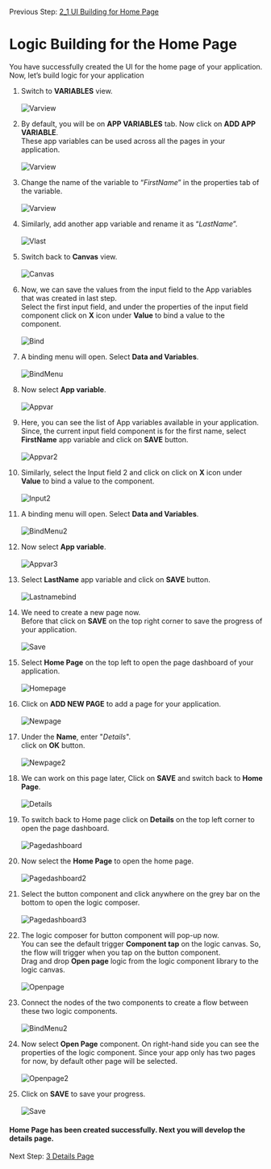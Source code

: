 Previous Step: <a href="https://github.com/SAP-samples/process-automation-enablement/blob/main/Workshops/LCNC_Roadshow%20-%20simplified/Build%20Apps/2%20Home%20Page/2_1%20UI%20Building/readme.md">  2_1 UI Building for Home Page</a>

# Logic Building for the Home Page

You have successfully created the UI for the home page of your application. Now, let’s build logic for your application

1. Switch to <b>VARIABLES</b> view.
<br><br>![Varview](Images/23.png)

2. By default, you will be on <b>APP VARIABLES</b> tab. Now click on <b>ADD APP VARIABLE</b>.<br>
   These app variables can be used across all the pages in your application.<br><br>![Varview](Images/24.png)

3. Change the name of the variable to “<i>FirstName</i>” in the properties tab of the variable.
<br><br>![Varview](Images/26.png)

4. Similarly, add another app variable and rename it as “<i>LastName</i>”.<br><br>
![Vlast](Images/27.png)	
  
5. Switch back to <b>Canvas</b> view.<br><br>
![Canvas](Images/25.png)

6. Now, we can save the values from the input field to the App variables that was created in last step.<br>
Select the first input field, and under the properties of the input field component click on <b>X</b> icon under <b>Value</b> to bind a value to the component.<br><br>
![Bind](Images/Screenshot%202022-09-20%20at%2021.38.35.png)

7. A binding menu will open. Select <b>Data and Variables</b>.<br><br>
![BindMenu](Images/Screenshot%202022-09-20%20at%2021.39.53.png)

8. Now select <b>App variable</b>.<br><br>
![Appvar](Images/Screenshot%202022-09-20%20at%2021.41.30.png)

9. Here, you can see the list of App variables available in your application.<br>
 Since, the current input field component is for the first name, select <b>FirstName</b> app variable and click on <b>SAVE</b> button.<br><br>
 ![Appvar2](Images/Screenshot%202022-09-20%20at%2021.52.55.png)
 
10.  Similarly, select the Input field 2 and click on click on <b>X</b> icon under <b>Value</b> to bind a value to the component.<br><br>
![Input2](Images/Screenshot%202022-09-20%20at%2021.56.17.png) 

11. A binding menu will open. Select <b>Data and Variables</b>.<br><br>
![BindMenu2](Images/2.png)

12. Now select <b>App variable</b>.<br><br>
![Appvar3](Images/3.png)

13. Select <b>LastName</b> app variable and click on <b>SAVE</b> button.<br><br>
![Lastnamebind](Images/Screenshot%202022-09-20%20at%2021.57.53.png)

14. We need to create a new page now.<br> Before that click on <b>SAVE</b> on the top right corner to
save the progress of your application.<br><br>
![Save](Images/Screenshot%202022-09-28%20at%2015.41.44.png)

15. Select <b>Home Page</b> on the top left to open the page dashboard of your application.<br><br>
![Homepage](Images/15.png)

16. Click on <b>ADD NEW PAGE</b> to add a page for your application.<br><br>
![Newpage](Images/Screenshot%202022-09-20%20at%2022.05.20.png)

17. Under the <b>Name</b>, enter "<i>Details</i>".<br>
 click on <b>OK</b> button.<br><br>
 ![Newpage2](Images/Screenshot%202022-09-20%20at%2022.10.26.png)

18. We can work on this page later, Click on <b>SAVE</b> and switch back to <b>Home Page</b>.<br><br>
![Details](Images/Screenshot%202022-09-20%20at%2022.12.10.png)

19. To switch back to Home page click on <b>Details</b> on the top left corner to open the page dashboard.<br><br>
![Pagedashboard](Images/19.png)

20. Now select the <b>Home Page</b> to open the home page.<br><br>
![Pagedashboard2](Images/20.png)

21. Select the button component and click anywhere on the grey bar on the bottom to open the logic composer.<br><br>
![Pagedashboard3](Images/21.png)

22. The logic composer for button component will pop-up now.<br> You can see the default trigger <b>Component tap</b> on the logic canvas. So, the flow will trigger when you tap on the button component.<br>
Drag and drop <b>Open page</b> logic from the logic component library to the logic canvas.<br><br>
![Openpage](Images/Screenshot%202022-09-20%20at%2022.22.39.png)

23. Connect the nodes of the two components to create a flow between these two logic components.<br><br>
![BindMenu2](Images/Screenshot%202022-09-20%20at%2022.27.12.png)

24. Now select <b>Open Page</b> component. On right-hand side you can see the properties of the logic
component. Since your app only has two pages for now, by default other page will be selected.<br><br>
![Openpage2](Images/Screenshot%202022-09-20%20at%2022.29.29.png)

25. Click on <b>SAVE</b> to save your progress.<br><br>
![Save](Images/Screenshot%202022-09-20%20at%2022.31.51.png)


#### Home Page has been created successfully. Next you will develop the details page. 

Next Step: <a href="https://github.com/SAP-samples/process-automation-enablement/blob/main/Workshops/LCNC_Roadshow%20-%20simplified/Build%20Apps/3%20Details%20Page/readme.md">3 Details Page</a>
